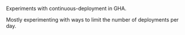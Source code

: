 Experiments with continuous-deployment in GHA.

Mostly experimenting with ways to limit the number of deployments per day.
